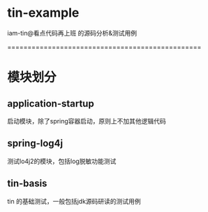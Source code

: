 # tin-example
iam-tin@看点代码再上班 的源码分析&amp;测试用例

================================================

# 模块划分
## application-startup 
启动模块，除了spring容器启动，原则上不加其他逻辑代码

## spring-log4j
测试lo4j2的模块，包括log脱敏功能测试

## tin-basis
tin 的基础测试，一般包括jdk源码研读的测试用例